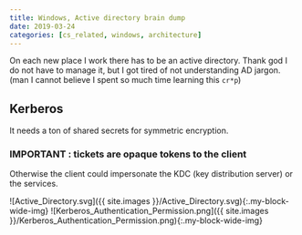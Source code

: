 ```yaml
---
title: Windows, Active directory brain dump
date: 2019-03-24
categories: [cs_related, windows, architecture]
---
```


On each new place I work there has to be an active directory.
Thank god I do not have to manage it, but I got tired of not understanding AD jargon.
(man I cannot believe I spent so much time learning this `cr*p`)

## Kerberos

It needs a ton of shared secrets for symmetric encryption.

### IMPORTANT : tickets are opaque tokens to the client

Otherwise the client could impersonate the KDC (key distribution server) or the services.

![Active_Directory.svg]({{ site.images }}/Active_Directory.svg){:.my-block-wide-img}
![Kerberos_Authentication_Permission.png]({{ site.images }}/Kerberos_Authentication_Permission.png){:.my-block-wide-img}
